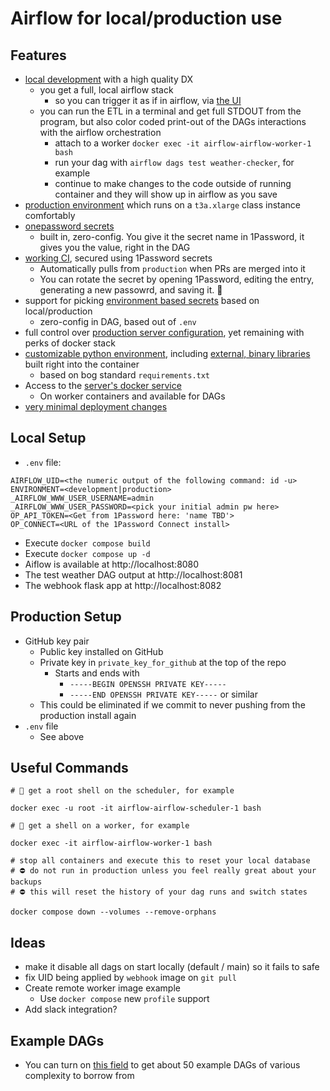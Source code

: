 # Airflow for local/production use

## Features
* [local development](https://github.com/frankhereford/airflow#local-setup) with a high quality DX
  * you get a full, local airflow stack
    * so you can trigger it as if in airflow, via [the UI](http://localhost:8080/home)
  * you can run the ETL in a terminal and get full STDOUT from the program, but also color coded print-out of the DAGs interactions with the airflow orchestration
    * attach to a worker `docker exec -it airflow-airflow-worker-1 bash`
    * run your dag with `airflow dags test weather-checker`, for example
    * continue to make changes to the code outside of running container and they will show up in airflow as you save
* [production environment](https://airflow.fyi) which runs on a `t3a.xlarge` class instance comfortably
* [onepassword secrets](https://github.com/frankhereford/airflow/blob/main/dags/weather.py#L26-L39)
  * built in, zero-config. You give it the secret name in 1Password, it gives you the value, right in the DAG
* [working CI](https://github.com/frankhereford/airflow/blob/main/.github/workflows/production_deployment.yml), secured using 1Password secrets
  * Automatically pulls from `production` when PRs are merged into it
  * You can rotate the secret by opening 1Password, editing the entry, generating a new passowrd, and saving it. 🏁
* support for picking [environment based secrets](https://github.com/frankhereford/airflow/blob/main/dags/weather.py#L21-L24) based on local/production
  * zero-config in DAG, based out of `.env`
* full control over [production server configuration](https://github.com/frankhereford/airflow/blob/main/airflow.cfg), yet remaining with perks of docker stack
* [customizable python environment](https://github.com/frankhereford/airflow/blob/main/requirements.txt), including [external, binary libraries](https://github.com/frankhereford/airflow/blob/main/Dockerfile#L1414-L1415) built right into the container
  * based on bog standard `requirements.txt`
* Access to the [server's docker service](https://github.com/frankhereford/airflow/blob/main/docker-compose.yaml#L90)
  * On worker containers and available for DAGs
* [very minimal deployment changes](https://github.com/frankhereford/airflow/pull/22/files)

## Local Setup
* `.env` file:
```
AIRFLOW_UID=<the numeric output of the following command: id -u>
ENVIRONMENT=<development|production>
_AIRFLOW_WWW_USER_USERNAME=admin
_AIRFLOW_WWW_USER_PASSWORD=<pick your initial admin pw here>
OP_API_TOKEN=<Get from 1Password here: 'name TBD'>
OP_CONNECT=<URL of the 1Password Connect install>
```
* Execute `docker compose build`
* Execute `docker compose up -d`
* Aiflow is available at http://localhost:8080
* The test weather DAG output at http://localhost:8081
* The webhook flask app at http://localhost:8082

## Production Setup
* GitHub key pair
  * Public key installed on GitHub
  * Private key in `private_key_for_github` at the top of the repo
    * Starts and ends with 
      * `-----BEGIN OPENSSH PRIVATE KEY-----`
      * `-----END OPENSSH PRIVATE KEY-----` or similar
  * This could be eliminated if we commit to never pushing from the production install again
* `.env` file
  * See above

## Useful Commands
```
# 🐚 get a root shell on the scheduler, for example

docker exec -u root -it airflow-airflow-scheduler-1 bash
```

```
# 🐚 get a shell on a worker, for example

docker exec -it airflow-airflow-worker-1 bash
```

```
# stop all containers and execute this to reset your local database
# ⛔️ do not run in production unless you feel really great about your backups
# ⛔️ this will reset the history of your dag runs and switch states

docker compose down --volumes --remove-orphans
```

## Ideas
* make it disable all dags on start locally (default / main) so it fails to safe
* fix UID being applied by `webhook` image on `git pull`
* Create remote worker image example
  * Use `docker compose` new `profile` support
* Add slack integration?

## Example DAGs
* You can turn on [this field](https://github.com/frankhereford/airflow/blob/main/docker-compose.yaml#L65) to get about 50 example DAGs of various complexity to borrow from